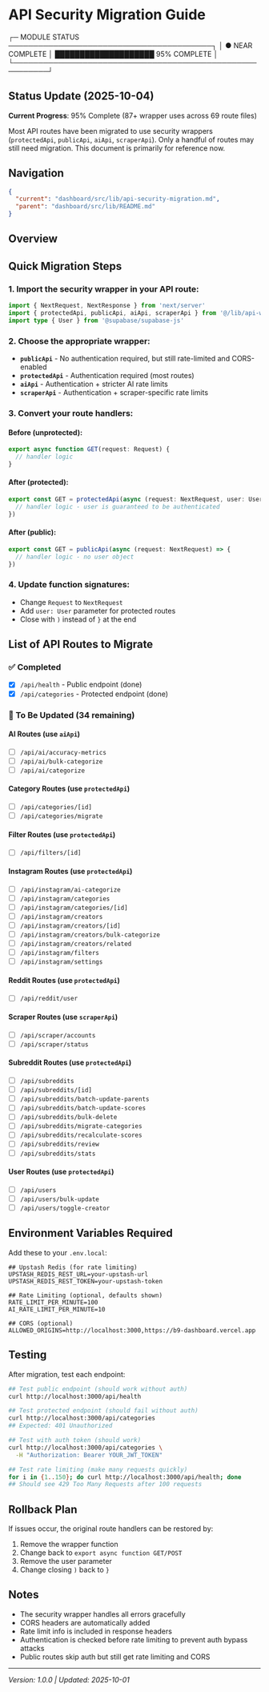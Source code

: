 # API Security Migration Guide

┌─ MODULE STATUS ─────────────────────────────────────────┐
│ ● NEAR COMPLETE │ ████████████████████ 95% COMPLETE    │
└─────────────────────────────────────────────────────────┘

## Status Update (2025-10-04)

**Current Progress**: 95% Complete (87+ wrapper uses across 69 route files)

Most API routes have been migrated to use security wrappers (`protectedApi`, `publicApi`, `aiApi`, `scraperApi`). Only a handful of routes may still need migration. This document is primarily for reference now.

## Navigation

```json
{
  "current": "dashboard/src/lib/api-security-migration.md",
  "parent": "dashboard/src/lib/README.md"
}
```

## Overview

## Quick Migration Steps

### 1. Import the security wrapper in your API route:

```typescript
import { NextRequest, NextResponse } from 'next/server'
import { protectedApi, publicApi, aiApi, scraperApi } from '@/lib/api-wrapper'
import type { User } from '@supabase/supabase-js'
```

### 2. Choose the appropriate wrapper:

- **`publicApi`** - No authentication required, but still rate-limited and CORS-enabled
- **`protectedApi`** - Authentication required (most routes)
- **`aiApi`** - Authentication + stricter AI rate limits
- **`scraperApi`** - Authentication + scraper-specific rate limits

### 3. Convert your route handlers:

#### Before (unprotected):
```typescript
export async function GET(request: Request) {
  // handler logic
}
```

#### After (protected):
```typescript
export const GET = protectedApi(async (request: NextRequest, user: User) => {
  // handler logic - user is guaranteed to be authenticated
})
```

#### After (public):
```typescript
export const GET = publicApi(async (request: NextRequest) => {
  // handler logic - no user object
})
```

### 4. Update function signatures:

- Change `Request` to `NextRequest`
- Add `user: User` parameter for protected routes
- Close with `)` instead of `}` at the end

## List of API Routes to Migrate

### ✅ Completed
- [x] `/api/health` - Public endpoint (done)
- [x] `/api/categories` - Protected endpoint (done)

### 🔄 To Be Updated (34 remaining)

#### AI Routes (use `aiApi`)
- [ ] `/api/ai/accuracy-metrics`
- [ ] `/api/ai/bulk-categorize`
- [ ] `/api/ai/categorize`

#### Category Routes (use `protectedApi`)
- [ ] `/api/categories/[id]`
- [ ] `/api/categories/migrate`

#### Filter Routes (use `protectedApi`)
- [ ] `/api/filters/[id]`

#### Instagram Routes (use `protectedApi`)
- [ ] `/api/instagram/ai-categorize`
- [ ] `/api/instagram/categories`
- [ ] `/api/instagram/categories/[id]`
- [ ] `/api/instagram/creators`
- [ ] `/api/instagram/creators/[id]`
- [ ] `/api/instagram/creators/bulk-categorize`
- [ ] `/api/instagram/creators/related`
- [ ] `/api/instagram/filters`
- [ ] `/api/instagram/settings`

#### Reddit Routes (use `protectedApi`)
- [ ] `/api/reddit/user`

#### Scraper Routes (use `scraperApi`)
- [ ] `/api/scraper/accounts`
- [ ] `/api/scraper/status`

#### Subreddit Routes (use `protectedApi`)
- [ ] `/api/subreddits`
- [ ] `/api/subreddits/[id]`
- [ ] `/api/subreddits/batch-update-parents`
- [ ] `/api/subreddits/batch-update-scores`
- [ ] `/api/subreddits/bulk-delete`
- [ ] `/api/subreddits/migrate-categories`
- [ ] `/api/subreddits/recalculate-scores`
- [ ] `/api/subreddits/review`
- [ ] `/api/subreddits/stats`

#### User Routes (use `protectedApi`)
- [ ] `/api/users`
- [ ] `/api/users/bulk-update`
- [ ] `/api/users/toggle-creator`

## Environment Variables Required

Add these to your `.env.local`:

```env
## Upstash Redis (for rate limiting)
UPSTASH_REDIS_REST_URL=your-upstash-url
UPSTASH_REDIS_REST_TOKEN=your-upstash-token

## Rate Limiting (optional, defaults shown)
RATE_LIMIT_PER_MINUTE=100
AI_RATE_LIMIT_PER_MINUTE=10

## CORS (optional)
ALLOWED_ORIGINS=http://localhost:3000,https://b9-dashboard.vercel.app
```

## Testing

After migration, test each endpoint:

```bash
## Test public endpoint (should work without auth)
curl http://localhost:3000/api/health

## Test protected endpoint (should fail without auth)
curl http://localhost:3000/api/categories
## Expected: 401 Unauthorized

## Test with auth token (should work)
curl http://localhost:3000/api/categories \
  -H "Authorization: Bearer YOUR_JWT_TOKEN"

## Test rate limiting (make many requests quickly)
for i in {1..150}; do curl http://localhost:3000/api/health; done
## Should see 429 Too Many Requests after 100 requests
```

## Rollback Plan

If issues occur, the original route handlers can be restored by:
1. Remove the wrapper function
2. Change back to `export async function GET/POST`
3. Remove the user parameter
4. Change closing `)` back to `}`

## Notes

- The security wrapper handles all errors gracefully
- CORS headers are automatically added
- Rate limit info is included in response headers
- Authentication is checked before rate limiting to prevent auth bypass attacks
- Public routes skip auth but still get rate limiting and CORS

---

_Version: 1.0.0 | Updated: 2025-10-01_